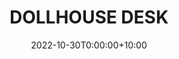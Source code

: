 ---
date: 2022-10-30T0:00:00+10:00
description: A custom workstation with a small roof by @iam_bin_artist
draft: false
icon: 2022-10-30-dollhouse-desk.webp
language: en
title: DOLLHOUSE DESK
link: https://www.instagram.com/p/CkVlucnhZgb/
alt: A workdesk with a tool shadow wall, chargers and other equipment.

---